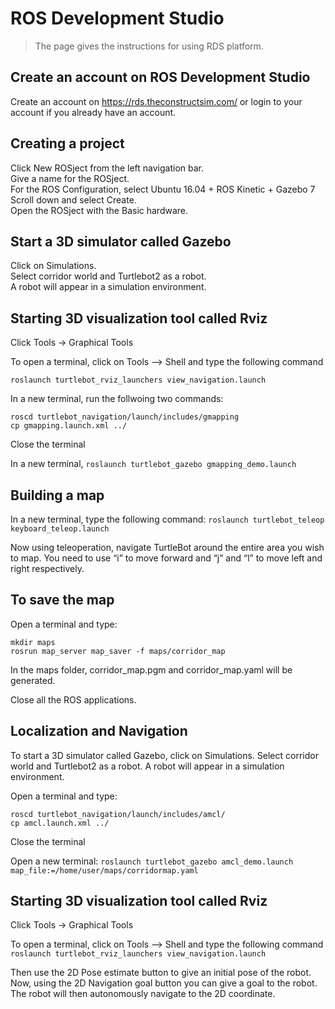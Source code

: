 # ROS Development Studio
> The page gives the instructions for using RDS platform.

## Create an account on ROS Development Studio
Create an account on https://rds.theconstructsim.com/ or login to your account if you already have an account.

## Creating a project
Click New ROSject from the left navigation bar.<br>
Give a name for the ROSject.<br>
For the ROS Configuration, select Ubuntu 16.04 + ROS Kinetic + Gazebo 7<br>
Scroll down and select Create.<br>
Open the ROSject with the Basic hardware.<br>

## Start a 3D simulator called Gazebo
Click on Simulations.<br>
Select corridor world and Turtlebot2 as a robot. <br>
A robot will appear in a simulation environment. <br>

## Starting 3D visualization tool called Rviz
Click Tools → Graphical Tools

To open a terminal, click on Tools --> Shell and type the following command

`roslaunch turtlebot_rviz_launchers view_navigation.launch`

In a new terminal, run the follwoing two commands:

```
roscd turtlebot_navigation/launch/includes/gmapping
cp gmapping.launch.xml ../
```
Close the terminal

In a new terminal,
`roslaunch turtlebot_gazebo gmapping_demo.launch`

## Building a map

In a new terminal, type the following command:
`roslaunch turtlebot_teleop keyboard_teleop.launch`

Now using teleoperation, navigate TurtleBot around the entire area you wish to map.
You need to use “i” to move forward and “j” and “l” to move left and right respectively.

## To save the map

Open a terminal and type:
```
mkdir maps
rosrun map_server map_saver -f maps/corridor_map
```

In the maps folder, corridor_map.pgm and corridor_map.yaml will be generated.

Close all the ROS applications.

## Localization and Navigation

To start a 3D simulator called Gazebo, click on Simulations. Select corridor world and Turtlebot2 as a robot. 
A robot will appear in a simulation environment. 

Open a terminal and type:
```
roscd turtlebot_navigation/launch/includes/amcl/
cp amcl.launch.xml ../
```
Close the terminal

Open a new terminal:
`roslaunch turtlebot_gazebo amcl_demo.launch map_file:=/home/user/maps/corridormap.yaml`


## Starting 3D visualization tool called Rviz
Click Tools → Graphical Tools

To open a terminal, click on Tools --> Shell and type the following command
`roslaunch turtlebot_rviz_launchers view_navigation.launch`

Then use the 2D Pose estimate button to give an initial pose of the robot. 
Now, using the 2D Navigation goal button you can give a goal to the robot.
The robot will then autonomously navigate to the 2D coordinate.


